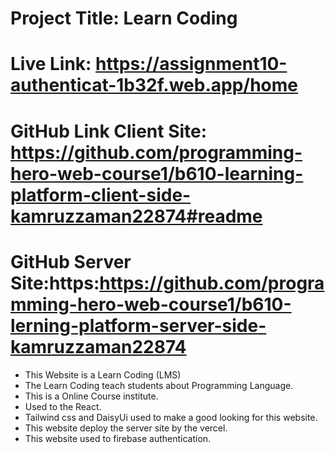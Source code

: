 # Project Title: Learn Coding


# Live Link: https://assignment10-authenticat-1b32f.web.app/home


# GitHub Link Client Site: https://github.com/programming-hero-web-course1/b610-learning-platform-client-side-kamruzzaman22874#readme


# GitHub Server Site:https:https://github.com/programming-hero-web-course1/b610-lerning-platform-server-side-kamruzzaman22874


* This Website is a Learn Coding (LMS)
* The Learn Coding teach students about Programming Language.
* This is a Online Course institute.
* Used to the React. 
* Tailwind css and DaisyUi used to make a good looking for this website.
* This website deploy the server site by the vercel.
* This website used to firebase authentication.



